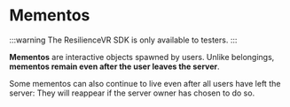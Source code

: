 ﻿---
sidebar_position: 3
---

# Mementos

:::warning
The ResilienceVR SDK is only available to testers.
:::

**Mementos** are interactive objects spawned by users. Unlike belongings, **mementos remain even after the user leaves the server**.

Some mementos can also continue to live even after all users have left the server: They will reappear if the server owner has chosen to do so.